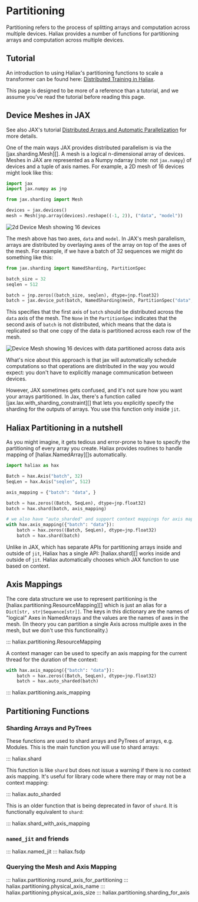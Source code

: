 # Partitioning

Partitioning refers to the process of splitting arrays and computation across multiple devices. Haliax provides a number
of functions for partitioning arrays and computation across multiple devices.


## Tutorial
An introduction to using Haliax's partitioning functions to scale a transformer can be found here: [Distributed Training in Haliax](https://colab.research.google.com/drive/1QX4yH3zRFF3Xiibf1aahETcSQ5nbcUMz).

This page is designed to be more of a reference than a tutorial, and we assume you've read the tutorial before reading this page.


## Device Meshes in JAX

See also JAX's tutorial [Distributed Arrays and Automatic Parallelization](https://jax.readthedocs.io/en/latest/notebooks/Distributed_arrays_and_automatic_parallelization.html)
for more details.

One of the main ways JAX provides distributed parallelism is via the [jax.sharding.Mesh][].
A mesh is a logical n-dimensional array of devices. Meshes in JAX are represented as a Numpy ndarray (note: not `jax.numpy`)
of devices and a tuple of axis names. For example, a 2D mesh of 16 devices might look like this:

```python
import jax
import jax.numpy as jnp

from jax.sharding import Mesh

devices = jax.devices()
mesh = Mesh(jnp.array(devices).reshape((-1, 2)), ("data", "model"))
```

![2d Device Mesh showing 16 devices](figures/device_mesh_2d.png)

The mesh above has two axes, `data` and `model`. In JAX's mesh parallelism, arrays are distributed by overlaying axes of
the array on top of the axes of the mesh. For example, if we have a batch of 32 sequences we might do something like this:

```python
from jax.sharding import NamedSharding, PartitionSpec

batch_size = 32
seqlen = 512

batch = jnp.zeros((batch_size, seqlen), dtype=jnp.float32)
batch = jax.device_put(batch, NamedSharding(mesh, PartitionSpec("data", None)))
```

This specifies that the first axis of `batch` should be distributed across the `data` axis of the mesh. The `None` in the
`PartitionSpec` indicates that the second axis of `batch` is not distributed, which means that the data is replicated
so that one copy of the data is partitioned across each row of the mesh.

![Device Mesh showing 16 devices with data partitioned across data axis](figures/device_mesh_2d_batch_partitioned.png)

What's nice about this approach is that jax will automatically schedule computations so that operations are distributed
in the way you would expect: you don't have to explicitly manage communication between devices.

However, JAX sometimes gets confused, and it's not sure how you want your arrays partitioned. In Jax, there's a function
called [jax.lax.with_sharding_constraint][] that lets you explicitly specify the sharding for the outputs of arrays.
You use this function only inside `jit`.

## Haliax Partitioning in a nutshell

As you might imagine, it gets tedious and error-prone to have to specify the partitioning of every array you create. Haliax provides
routines to handle mapping of [haliax.NamedArray][]s automatically.

```python
import haliax as hax

Batch = hax.Axis("batch", 32)
SeqLen = hax.Axis("seqlen", 512)

axis_mapping = {"batch": "data", }

batch = hax.zeros((Batch, SeqLen), dtype=jnp.float32)
batch = hax.shard(batch, axis_mapping)

# we also have "auto_sharded" and support context mappings for axis mappings:
with hax.axis_mapping({"batch": "data"}):
    batch = hax.zeros((Batch, SeqLen), dtype=jnp.float32)
    batch = hax.shard(batch)
```

Unlike in JAX, which has separate APIs for partitioning arrays inside and outside of `jit`, Haliax has a single API:
[haliax.shard][] works inside and outside of `jit`. Haliax automatically
chooses which JAX function to use based on context.


## Axis Mappings

The core data structure we use to represent partitioning is the [haliax.partitioning.ResourceMapping][] which
is just an alias for a `Dict[str, str|Sequence[str]]`. The keys in this dictionary are the names of "logical" Axes in NamedArrays
and the values are the names of axes in the mesh. (In theory you can partition a single Axis across multiple axes in the mesh,
but we don't use this functionality.)

::: haliax.partitioning.ResourceMapping

A context manager can be used to specify an axis mapping for the current thread for the duration of the context:

```python
with hax.axis_mapping({"batch": "data"}):
    batch = hax.zeros((Batch, SeqLen), dtype=jnp.float32)
    batch = hax.auto_sharded(batch)
```

::: haliax.partitioning.axis_mapping

## Partitioning Functions

### Sharding Arrays and PyTrees

These functions are used to shard arrays and PyTrees of arrays, e.g. Modules.
This is the main function you will use to shard arrays:

::: haliax.shard

This function is like `shard` but does not issue a warning if there is no context axis mapping.
It's useful for library code where there may or may not be a context mapping:

::: haliax.auto_sharded

This is an older function that is being deprecated in favor of `shard`. It is functionally equivalent to `shard`:

::: haliax.shard_with_axis_mapping

### `named_jit` and friends

::: haliax.named_jit
::: haliax.fsdp


### Querying the Mesh and Axis Mapping


::: haliax.partitioning.round_axis_for_partitioning
::: haliax.partitioning.physical_axis_name
::: haliax.partitioning.physical_axis_size
::: haliax.partitioning.sharding_for_axis
